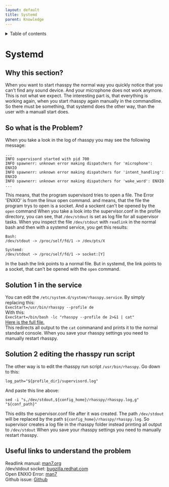 ```yaml
---
layout: default
title: Systemd
parent: Knowledge
---
```


<details close markdown="block">
  <summary>
    Table of contents
  </summary>
  {: .text-delta }
1. TOC
{:toc}
</details>

# Systemd

## Why this section?
When you want to start rhasspy the normal way you quickly notice that you can't find any sound device. And your microphone does not work anymore. This is not what we expect. 
The interesting part is, that everything is working again, when you start rhasspy again manually in the commandline. So there must be something, that systemd does the other way,
than the user with a manuall start does.

## So what is the Problem?
When you take a look in the log of rhasspy you may see the following message:
```
...
INFO supervisord started with pid 700
INFO spawnerr: unknown error making dispatchers for 'microphone': ENXIO
INFO spawnerr: unknown error making dispatchers for 'intent_handling': ENXIO
INFO spawnerr: unknown error making dispatchers for 'wake_word': ENXIO
...
```
This means, that the program supervisord tries to open a file. The Error 'ENXIO' is from the linux open command. and means, that the file the program trys to open is a socket. And a sockent can't be opened by the ``open`` command
When you take a look into the supervisor.conf in the profile directory, you can see, that ``/dev/stdout`` is set as log file for all supervisor tasks. 
When you inspect the file ``/dev/stdout`` with ``readlink`` in the normal bash and then with a systemd service, you get this results:
```
Bash:
/dev/stdout -> /proc/self/fd/1 -> /dev/pts/X

Systemd:
/dev/stdout -> /proc/self/fd/1 -> socket:[Y]
```
In the bash the link points to a normal file. But in systemd, the link points to a socket, that can't be opened with the ``open`` command.

## Solution 1 in the service
You can edit the ``/etc/system.d/system/rhasspy.service``. By simply replacing this:    
``ExecStart=/usr/bin/rhasspy --profile de``    
With this:    
``ExecStart=/bin/bash -lc "rhasspy --profile de 2>&1 | cat"``    
[Here is the full file.](https://github.com/th-koeln-intia/ip-sprachassistent-team4/blob/master/docs/scripts/rhasspy.service)    
This redirects all output to the ``cat`` commanand and prints it to the normal standard console.
When you save your rhasspy settings you need to manually restart rhasspy.

## Solution 2 editing the rhasspy run script
The other way is to edit the rhasspy run script ``/usr/bin/rhasspy``. Go down to this:
```
log_path="${profile_dir}/supervisord.log"
```
And paste this line above:
```
sed -i "s,/dev/stdout,${config_home}/rhasspy/rhasspy.log,g" "${conf_path}"
```
This edits the supervisor.conf file after it was created. The path ``/dev/stdout`` will be replaced by the path ``${config_home}/rhasspy/rhasspy.log``.
So supervisor creates a log file in the rhasspy folder instead printing all output to ``/dev/stdout``
When you save your rhasspy settings you need to manually restart rhasspy.


## Useful links to understand the problem
Readlink manual: [man7.org](https://man7.org/linux/man-pages/man1/readlink.1.html)    
/dev/stdout socket: [bugzilla.redhat.com](https://bugzilla.redhat.com/show_bug.cgi?id=1212756)    
Open ENXIO Error: [man7](https://man7.org/linux/man-pages/man2/open.2.html)    
Github issue: [Github](https://github.com/rhasspy/rhasspy/issues/42)

